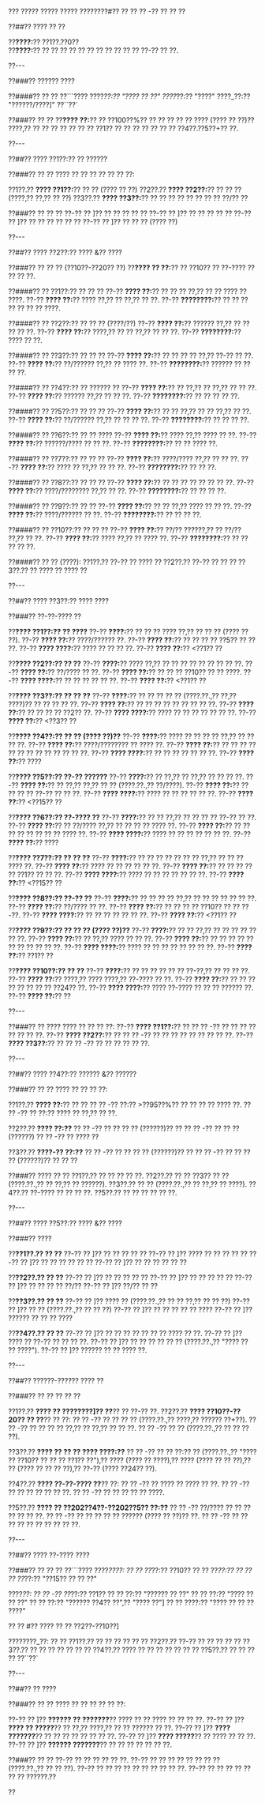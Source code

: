 ??? ????? ????? ????? ????????#?? ?? ?? ?? -?? ?? ?? ??

??##?? ???? ?? ??

??**????:**?? ??1??.??0??  
??**????:**?? ?? ?? ?? ?? ?? ?? ?? ?? ?? ?? ?? ??-?? ?? ??.

??---

??###?? ?????? ????

??####?? ?? ??
??```????
????_??:?? "???? ?? ??"
????_??:?? "????"
????_??:?? "??????/????]"
??``??`

??###?? ?? ??
??**???? ??:**?? ?? ??100??%?? ?? ?? ?? ?? ?? ???? (???? ?? ??)?? ????,?? ?? ?? ?? ?? ?? ?? ?? ??1?? ?? ?? ?? ?? ?? ?? ?? ??4??.??5??+?? ??.

??---

??##?? ???? ??1??:?? ?? ??????

??###?? ?? ??
???? ?? ?? ?? ?? ?? ?? ??:

??1??.?? **???? ??1??:**?? ?? ?? (???? ?? ??)
??2??.?? **???? ??2??:**?? ?? ?? ?? (????,?? ??,?? ?? ??)
??3??.?? **???? ??3??:**?? ?? ?? ?? ?? ?? ?? ?? ?? ??/?? ??

??###?? ?? ?? ??
??-?? ?? ]?? ?? ?? ?? ?? ??
??-?? ?? ]?? ?? ?? ?? ?? ??
??-?? ?? ]?? ?? ?? ?? ?? ?? ??
??-?? ?? ]?? ?? ?? ?? (???? ??)

??---

??##?? ???? ??2??:?? ???? &?? ????

??###?? ?? ?? ?? (??10??-??20?? ??)
??**???? ?? ??:**?? ?? ??10?? ?? ??-???? ?? ?? ?? ??.

??####?? ?? ??1??:?? ?? ?? ??
??-?? **???? ??:**?? ?? ?? ?? ??,?? ?? ?? ???? ?? ????.
??-?? **???? ??:**?? ???? ??,?? ?? ??,?? ?? ??.
??-?? **????????:**?? ?? ?? ?? ?? ?? ?? ?? ????.

??####?? ?? ??2??:?? ?? ?? ?? (????/??)
??-?? **???? ??:**?? ?????? ??,?? ?? ?? ?? ?? ??.
??-?? **???? ??:**?? ????,?? ?? ?? ??,?? ?? ?? ??.
??-?? **????????:**?? ???? ?? ??.

??####?? ?? ??3??:?? ?? ?? ??
??-?? **???? ??:**?? ?? ?? ?? ?? ??,?? ??-?? ?? ??.
??-?? **???? ??:**?? ??/?????? ??,?? ?? ???? ??.
??-?? **????????:**?? ?????? ?? ?? ?? ??.

??####?? ?? ??4??:?? ?? ?????? ??
??-?? **???? ??:**?? ?? ??,?? ?? ??,?? ?? ?? ??.
??-?? **???? ??:**?? ?????? ??,?? ?? ?? ??.
??-?? **????????:**?? ?? ?? ?? ?? ??.

??####?? ?? ??5??:?? ?? ?? ??
??-?? **???? ??:**?? ?? ?? ??,?? ?? ?? ??,?? ?? ??.
??-?? **???? ??:**?? ??/?????? ??,?? ?? ?? ?? ??.
??-?? **????????:**?? ?? ?? ?? ??.

??####?? ?? ??6??:?? ?? ?? ????
??-?? **???? ??:**?? ???? ??,?? ???? ?? ??.
??-?? **???? ??:**?? ??????/???? ?? ?? ??.
??-?? **????????:**?? ?? ?? ???? ??.

??####?? ?? ??7??:?? ?? ?? ??
??-?? **???? ??:**?? ????/???? ??,?? ?? ?? ??.
??-?? **???? ??:**?? ???? ?? ??,?? ?? ?? ??.
??-?? **????????:**?? ?? ?? ??.

??####?? ?? ??8??:?? ?? ?? ??
??-?? **???? ??:**?? ?? ?? ?? ?? ?? ?? ?? ??.
??-?? **???? ??:**?? ????/???????? ??,?? ?? ??.
??-?? **????????:**?? ?? ?? ?? ??.

??####?? ?? ??9??:?? ?? ??
??-?? **???? ??:**?? ?? ?? ??,?? ???? ?? ?? ??.
??-?? **???? ??:**?? ????/?????? ?? ??.
??-?? **????????:**?? ?? ?? ?? ??.

??####?? ?? ??10??:?? ?? ?? ??
??-?? **???? ??:**?? ??/?? ??????,?? ?? ??/?? ??,?? ?? ??.
??-?? **???? ??:**?? ???? ??,?? ?? ???? ??.
??-?? **????????:**?? ?? ?? ?? ?? ??.

??####?? ?? ?? (????):
??1??.?? ??-?? ?? ???? ??
??2??.?? ??-?? ?? ?? ??
??3??.?? ?? ???? ?? ???? ??

??---

??##?? ???? ??3??:?? ???? ????

??###?? ??-??-???? ??

??**???? ??1??:?? ?? ????**
??-?? **????:**?? ?? ?? ?? ???? ??,?? ?? ?? ?? (???? ?? ??).
??-?? **???? ??:**?? ????/?????? ??.
??-?? **???? ??:**?? ?? ?? ?? ?? ??5?? ?? ?? ??.
??-?? **???? ????:**?? ???? ?? ?? ?? ??.
??-?? **???? ??:**?? <??1?? ??

??**???? ??2??:?? ?? ??**
??-?? **????:**?? ???? ??,?? ?? ?? ?? ?? ?? ?? ?? ?? ??.
??-?? **???? ??:**?? ??/???? ?? ??.
??-?? **???? ??:**?? ?? ?? ?? ??10?? ?? ?? ????.
??-?? **???? ????:**?? ?? ?? ?? ?? ?? ??.
??-?? **???? ??:**?? <??1?? ??

??**???? ??3??:?? ?? ?? ??**
??-?? **????:**?? ?? ?? ?? ?? ?? (????.??.,?? ??,?? ????)?? ?? ?? ?? ?? ??.
??-?? **???? ??:**?? ?? ?? ?? ?? ?? ?? ?? ?? ??.
??-?? **???? ??:**?? ?? ?? ?? ?? ??2?? ??.
??-?? **???? ????:**?? ???? ?? ?? ?? ?? ?? ?? ??.
??-?? **???? ??:**?? <??3?? ??

??**???? ??4??:?? ?? ?? (???? ??)??**
??-?? **????:**?? ???? ?? ?? ?? ?? ??,?? ?? ?? ?? ??.
??-?? **???? ??:**?? ????/???????? ?? ???? ??.
??-?? **???? ??:**?? ?? ?? ?? ?? ?? ?? ?? ?? ?? ?? ?? ?? ??.
??-?? **???? ????:**?? ?? ?? ?? ?? ?? ?? ??.
??-?? **???? ??:**?? ????

??**???? ??5??:?? ??-?? ??????**
??-?? **????:**?? ?? ??,?? ?? ??,?? ?? ?? ?? ??.
??-?? **???? ??:**?? ?? ??,?? ??,?? ?? ?? (????.??.,?? ??/????).
??-?? **???? ??:**?? ?? ?? ?? ?? ??-?? ?? ?? ??.
??-?? **???? ????:**?? ???? ?? ?? ?? ?? ?? ??.
??-?? **???? ??:**?? <??15?? ??

??**???? ??6??:?? ??-???? ??**
??-?? **????:**?? ?? ?? ??,?? ?? ?? ?? ?? ??-?? ?? ??.
??-?? **???? ??:**?? ?? ??/???? ??,?? ?? ?? ?? ?? ???? ??.
??-?? **???? ??:**?? ?? ?? ?? ?? ?? ?? ?? ?? ???? ??.
??-?? **???? ????:**?? ???? ?? ?? ?? ?? ?? ?? ??.
??-?? **???? ??:**?? ????

??**???? ??7??:?? ?? ?? ??**
??-?? **????:**?? ?? ?? ?? ?? ?? ?? ?? ??,?? ?? ?? ?? ???? ??.
??-?? **???? ??:**?? ???? ?? ?? ?? ?? ?? ??.
??-?? **???? ??:**?? ?? ?? ?? ?? ?? ??1?? ?? ?? ??.
??-?? **???? ????:**?? ???? ?? ?? ?? ?? ?? ?? ??.
??-?? **???? ??:**?? <??15?? ??

??**???? ??8??:?? ??-?? ??**
??-?? **????:**?? ?? ?? ?? ?? ??,?? ?? ?? ?? ?? ?? ?? ??.
??-?? **???? ??:**?? ??/???? ?? ??.
??-?? **???? ??:**?? ?? ?? ?? ?? ??10?? ?? ?? ??-??.
??-?? **???? ????:**?? ?? ?? ?? ?? ?? ?? ??.
??-?? **???? ??:**?? <??1?? ??

??**???? ??9??:?? ?? ?? ?? (???? ??)??**
??-?? **????:**?? ?? ?? ??,?? ?? ?? ?? ?? ?? ?? ??.
??-?? **???? ??:**?? ?? ??,?? ???? ?? ?? ??.
??-?? **???? ??:**?? ?? ?? ?? ?? ?? ?? ?? ?? ?? ?? ??.
??-?? **???? ????:**?? ???? ?? ?? ?? ?? ?? ?? ?? ??.
??-?? **???? ??:**?? ??1?? ??

??**???? ??10??:?? ?? ??**
??-?? **????:**?? ?? ?? ?? ?? ?? ?? ??-??,?? ?? ?? ?? ??.
??-?? **???? ??:**?? ????,?? ???? ????,?? ??-???? ?? ??.
??-?? **???? ??:**?? ?? ?? ?? ?? ?? ?? ?? ?? ??24?? ??.
??-?? **???? ????:**?? ???? ??-???? ?? ?? ?? ?????? ??.
??-?? **???? ??:**?? ??

??---

??###?? ?? ????
???? ?? ?? ?? ??:
??-?? **???? ??1??:**?? ?? ?? ?? -?? ?? ?? ?? ?? ?? ?? ?? ??.
??-?? **???? ??2??:**?? ?? ?? ?? -?? ?? ?? ?? ?? ?? ?? ?? ?? ??.
??-?? **???? ??3??:**?? ?? ?? ?? -?? ?? ?? ?? ?? ?? ??.

??---

??##?? ???? ??4??:?? ?????? &?? ??????

??###?? ?? ??
???? ?? ?? ?? ??:

??1??.?? **???? ??:**?? ?? ??
??  ?? -?? ??:?? >??95??%?? ?? ?? ?? ?? ???? ??.
??  ?? -?? ?? ??:?? ???? ?? ??,?? ?? ??.

??2??.?? **???? ??:??**
??  ?? -?? ?? ?? ?? ?? (??????)?? ??
??  ?? -?? ?? ?? ?? (??????)
??  ?? -?? ?? ???? ??

??3??.?? **????-?? ??:??**
??  ?? -?? ?? ?? ?? ?? (??????)?? ??
??  ?? -?? ?? ?? ?? ?? (??????)?? ?? ?? ??

??###?? ???? ?? ??
??1??.?? ?? ?? ?? ?? ??.
??2??.?? ?? ?? ??3?? ?? ?? (????.??.,?? ?? ??,?? ?? ??????).
??3??.?? ?? ?? (????.??.,?? ?? ??,?? ?? ????).
??4??.?? ??-???? ?? ?? ?? ??.
??5??.?? ?? ?? ?? ?? ?? ??.

??---

??##?? ???? ??5??:?? ???? &?? ????

??###?? ????

??**??1??.?? ?? ??**
??-?? ?? ]?? ?? ?? ?? ?? ??
??-?? ?? ]?? ???? ?? ?? ?? ?? ??
??-?? ?? ]?? ?? ?? ?? ?? ?? ??
??-?? ?? ]?? ?? ?? ?? ?? ?? ??

??**??2??.?? ?? ??**
??-?? ?? ]?? ?? ?? ?? ?? ??
??-?? ?? ]?? ?? ?? ?? ?? ??
??-?? ?? ]?? ?? ?? ?? ?? ??/??
??-?? ?? ]?? ??/?? ?? ??

??**??3??.?? ?? ??**
??-?? ?? ]?? ???? ?? (????.??.,?? ?? ?? ??,?? ?? ?? ??)
??-?? ?? ]?? ?? ?? (????.??.,?? ?? ?? ??)
??-?? ?? ]?? ?? ?? ?? ?? ?? ????
??-?? ?? ]?? ?????? ?? ?? ?? ????

??**??4??.?? ?? ??**
??-?? ?? ]?? ?? ?? ?? ?? ?? ?? ?? ???? ?? ??.
??-?? ?? ]?? ???? ?? ??-?? ?? ?? ?? ??.
??-?? ?? ]?? ?? ?? ?? ?? ?? ?? (????.??.,?? "???? ?? ?? ????").
??-?? ?? ]?? ?????? ?? ?? ???? ??.

??---

??##?? ??????-?????? ???? ??

??###?? ?? ?? ?? ?? ??

??1??.?? **???? ?? ????????]?? ??**?? ?? ??-?? ??.
??2??.?? **???? ??10??-??20?? ?? ??**?? ?? ??:
??  ?? -?? ?? ?? ?? ?? (????.??.,?? ????,?? ?????? ??+??).
??  ?? -?? ?? ?? ?? ?? ??,?? ?? ??,?? ?? ?? ??.
??  ?? -?? ?? ?? (????.??.,?? ?? ?? ?? ??).

??3??.?? **???? ?? ?? ?? ???? ????:??**
??  ?? -?? ?? ?? ??:?? ?? (????.??.,?? "???? ?? ??10?? ?? ?? ?? ??1?? ??"),?? ???? (???? ?? ????),?? ???? (???? ?? ?? ??),?? ?? (???? ?? ?? ?? ??),?? ??-?? (???? ??24?? ??).

??4??.?? **???? ??-??-???? ??**?? ??:
??  ?? -?? ?? ???? ?? ???? ?? ??.
??  ?? -?? ?? ?? ?? ?? ?? ?? ??.
??  ?? -?? ?? ?? ?? ?? ?? ????.

??5??.?? **???? ?? ??202??4??-??202??5?? ??:??**
??  ?? -?? ??/???? ?? ?? ?? ?? ?? ?? ??.
??  ?? -?? ?? ?? ?? ?? ?? ?????? (???? ?? ??)?? ??.
??  ?? -?? ?? ?? ?? ?? ?? ?? ?? ?? ?? ??.

??---

??##?? ???? ??-???? ????

??###?? ?? ?? ??
??```????
????_????:
?? ?? ??_??:?? ??10??
?? ?? ??_??:?? ??
?? ?? ??_??:?? "??15?? ?? ?? ??"

????_??:
?? ?? -?? ??_??:?? ??1??
??   ?? ??:?? "?????? ?? ??"
??   ?? ??:?? "???? ?? ?? ??"
??   ?? ??:?? "?????? ??4?? ??",?? "???? ??"]
??   ?? ????:?? "???? ?? ?? ?? ????"

?? ?? #?? ???? ?? ?? ??2??-??10??]

????????_??:
?? ?? ??1??.?? ?? ?? ?? ??
?? ?? ??2??.?? ??-?? ?? ?? ??
?? ?? ??3??.?? ?? ?? ?? ?? ??
?? ?? ??4??.?? ???? ?? ?? ?? ?? ??
?? ?? ??5??.?? ?? ?? ?? ??
??``??`

??---

??##?? ?? ????

??###?? ?? ??
???? ?? ?? ?? ?? ?? ??:

??-?? ?? ]?? **?????? ?? ???????**?? ???? ?? ?? ???? ?? ?? ?? ??.
??-?? ?? ]?? **???? ?? ?????**?? ?? ??,?? ????,?? ?? ?? ?????? ?? ??.
??-?? ?? ]?? **???? ???????**?? ?? ?? ?? ?? ?? ?? ?? ??.
??-?? ?? ]?? **???? ?????**?? ?? ???? ?? ?? ??.
??-?? ?? ]?? **?????? ???????**?? ?? ?? ?? ?? ?? ?? ??.

??###?? ?? ??
??-?? ?? ?? ?? ?? ?? ??.
??-?? ?? ?? ?? ?? ?? ?? ?? ?? (????.??.,?? ?? ?? ??).
??-?? ?? ?? ?? ?? ?? ?? ?? ?? ?? ??.
??-?? ?? ?? ?? ?? ?? ?? ?? ??????.??

??